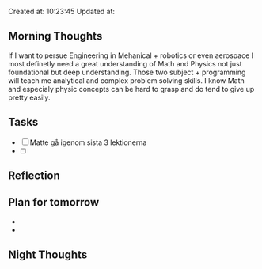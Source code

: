 Created at: 10:23:45 Updated at: 
 ## Morning Thoughts 
If I want to persue Engineering in Mehanical + robotics or even aerospace I most definetly 
need a great understanding of Math and Physics not just foundational but deep understanding.
Those two subject + programming will teach me analytical and complex problem solving skills.
I know Math and especialy physic concepts can be hard to grasp and do tend to give up pretty
easily. 
 ## Tasks 
 - [ ] Matte gå igenom sista 3 lektionerna
 - [ ] 
 ## Reflection 

 ## Plan for tomorrow 
 *  
 *  
 ## Night Thoughts 

 
